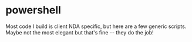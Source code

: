 # powershell
Most code I build is client NDA specific, but here are a few generic scripts. Maybe not the most elegant but that's fine -- they do the job! 
